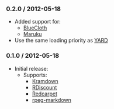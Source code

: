 ### 0.2.0 / 2012-05-18

* Added support for:
  * [BlueCloth][bluecloth]
  * [Maruku][maruku]
* Use the same loading priority as [YARD](https://github.com/lsegal/yard/blob/master/lib/yard/templates/helpers/markup_helper.rb#L24-31)

### 0.1.0 / 2012-05-18

* Initial release:
  * Supports:
    * [Kramdown][kramdown]
    * [RDiscount][rdiscount]
    * [Redcarpet][redcarpet]
    * [rpeg-markdown][rpeg_markdown]

[bluecloth]: http://deveiate.org/projects/BlueCloth
[kramdown]: http://kramdown.rubyforge.org/
[maruku]: http://maruku.rubyforge.org/
[rdiscount]: https://github.com/rtomayko/rdiscount#readme
[redcarpet]: https://github.com/tanoku/redcarpet#readme
[rpeg_markdown]: https://github.com/rtomayko/rpeg-markdown#readme
